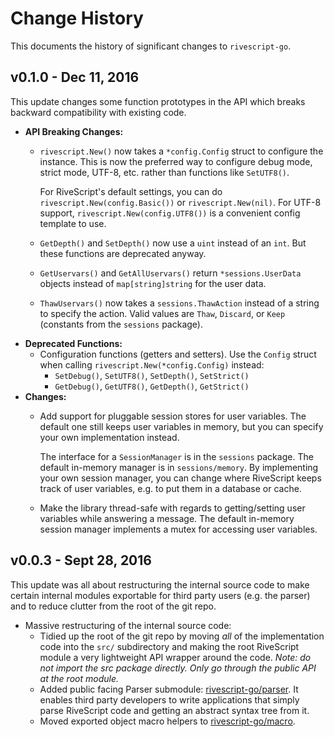# Change History

This documents the history of significant changes to `rivescript-go`.

## v0.1.0 - Dec 11, 2016

This update changes some function prototypes in the API which breaks backward
compatibility with existing code.

* **API Breaking Changes:**
  * `rivescript.New()` now takes a `*config.Config` struct to configure the
    instance. This is now the preferred way to configure debug mode, strict
    mode, UTF-8, etc. rather than functions like `SetUTF8()`.

    For RiveScript's default settings, you can do `rivescript.New(config.Basic())`
    or `rivescript.New(nil)`. For UTF-8 support, `rivescript.New(config.UTF8())`
    is a convenient config template to use.
  * `GetDepth()` and `SetDepth()` now use a `uint` instead of an `int`. But
    these functions are deprecated anyway.
  * `GetUservars()` and `GetAllUservars()` return `*sessions.UserData` objects
    instead of `map[string]string` for the user data.
  * `ThawUservars()` now takes a `sessions.ThawAction` instead of a string to
    specify the action. Valid values are `Thaw`, `Discard`, or `Keep`
    (constants from the `sessions` package).
* **Deprecated Functions:**
  * Configuration functions (getters and setters). Use the `Config` struct
    when calling `rivescript.New(*config.Config)` instead:
    * `SetDebug()`, `SetUTF8()`, `SetDepth()`, `SetStrict()`
    * `GetDebug()`, `GetUTF8()`, `GetDepth()`, `GetStrict()`
* **Changes:**
  * Add support for pluggable session stores for user variables. The default
    one still keeps user variables in memory, but you can specify your own
    implementation instead.

    The interface for a `SessionManager` is in the `sessions` package. The
    default in-memory manager is in `sessions/memory`. By implementing your own
    session manager, you can change where RiveScript keeps track of user
    variables, e.g. to put them in a database or cache.
  * Make the library thread-safe with regards to getting/setting user variables
    while answering a message. The default in-memory session manager implements
    a mutex for accessing user variables.

## v0.0.3 - Sept 28, 2016

This update was all about restructuring the internal source code to make certain
internal modules exportable for third party users (e.g. the parser) and to
reduce clutter from the root of the git repo.

* Massive restructuring of the internal source code:
  * Tidied up the root of the git repo by moving *all* of the implementation
    code into the `src/` subdirectory and making the root RiveScript module a
    very lightweight API wrapper around the code. *Note: do not import the
    src package directly. Only go through the public API at the root module.*
  * Added public facing Parser submodule:
    [rivescript-go/parser](https://github.com/aichaos/rivescript-go/tree/master/parser).
    It enables third party developers to write applications that simply parse
    RiveScript code and getting an abstract syntax tree from it.
  * Moved exported object macro helpers to
    [rivescript-go/macro](https://github.com/aichaos/rivescript-go/tree/master/macro).

